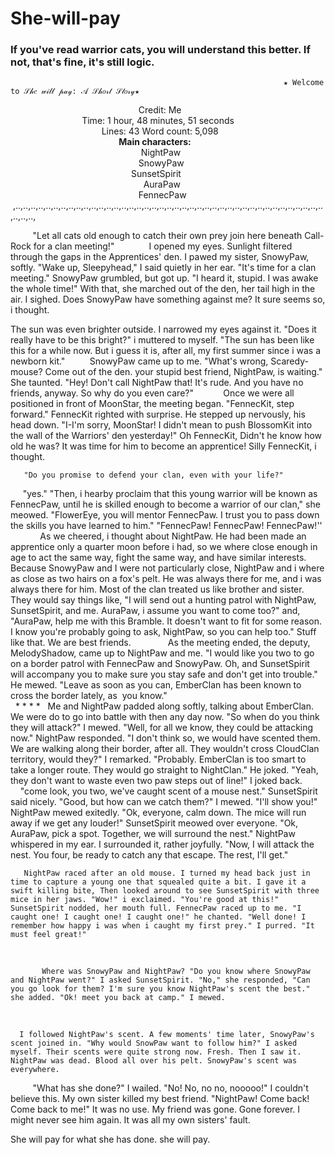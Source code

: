 # She-will-pay
### If you've read warrior cats, you will understand this better. If not, that's fine, it's still logic.
                                                         
                                                                 ★ Welcome to 𝒮𝒽𝑒 𝓌𝒾𝓁𝓁 𝓅𝒶𝓎: 𝒜 𝒮𝒽𝑜𝓇𝓉 𝒮𝓉𝑜𝓇𝓎★  
                                                                                    Credit: Me    
                                                                      Time: 1 hour, 48 minutes, 51 seconds  
                                                                           Lines: 43 Word count: 5,098  
                                                                               __Main characters:__  
                                                                                      NightPaw  
                                                                                      SnowyPaw  
                                                                                     SunsetSpirit  
                                                                                       AuraPaw  
                                                                                      FennecPaw  
                       ,..,..,..,..,..,..,..,..,..,..,..,..,..,..,..,..,..,..,..,..,..,..,..,..,..,..,..,..,..,..,..,..,..,..,..,..,..,..,..,..,..,..,..,..,  

         "Let all cats old enough to catch their own prey join here beneath Call-Rock for a clan meeting!"
             I opened my eyes. Sunlight filtered through the gaps in the Apprentices' den. I pawed my sister, SnowyPaw, softly. "Wake up, Sleepyhead," I said quietly in her ear. "It's time for a clan meeting." SnowyPaw grumbled, but got up. "I heard it, stupid. I was awake the whole time!" With that, she marched out of the den, her tail high in the air. I sighed. Does SnowyPaw have something against me? It sure seems so, i thought.
   
   
   The sun was even brighter outside. I narrowed my eyes against it. "Does it really have to be this bright?" i muttered to myself. "The sun has been like this for a while now. But i guess it is, after all, my first summer since i was a newborn kit."
         SnowyPaw came up to me. "What's wrong, Scaredy-mouse? Come out of the den. your stupid best friend, NightPaw, is waiting." She taunted. "Hey! Don't call NightPaw that! It's rude. And you have no friends, anyway. So why do you even care?"
           Once we were all positioned in front of MoonStar, the meeting began. "FennecKit, step forward." FennecKit righted with surprise. He stepped up nervously, his head down. "I-I'm sorry, MoonStar! I didn't mean to push BlossomKit into the wall of the Warriors' den yesterday!" Oh FennecKit, Didn't he know how old he was? It was time for him to become an apprentice! Silly FennecKit, i thought.
       
       
       "Do you promise to defend your clan, even with your life?"
     "yes."
"Then, i hearby proclaim that this young warrior will be known as FennecPaw, until he is skilled enough to become a warrior of our clan," she meowed. "FlowerEye, you will mentor FennecPaw. I trust you to pass down the skills you have learned to him."
"FennecPaw! FennecPaw! FennecPaw!''
            As we cheered, i thought about NightPaw. He had been made an apprentice only a quarter moon before i had, so we where close enough in age to act the same way, fight the same way, and have similar interests. Because SnowyPaw and I were not particularly close, NightPaw and i where as close as two hairs on a fox's pelt. He was always there for me, and i was always there for him. Most of the clan treated us like brother and sister. They would say things like, "I will send out a hunting patrol with NightPaw, SunsetSpirit, and me. AuraPaw, i assume you want to come too?" and, "AuraPaw, help me with this Bramble. It doesn't want to fit for some reason. I know you're probably going to ask, NightPaw, so you can help too." Stuff like that. We are best friends.
              As the meeting ended, the deputy, MelodyShadow, came up to NightPaw and me. "I would like you two to go on a border patrol with FennecPaw and SnowyPaw. Oh, and SunsetSpirit will accompany you to make sure you stay safe and don't get into trouble." He mewed. "Leave as soon as you can, EmberClan has been known to cross the border lately, as  you know."
                                                                  * * * *
       Me and NightPaw padded along softly, talking about EmberClan. We were do to go into battle with then any day now. "So when do you think they will attack?" I mewed. "Well, for all we know, they could be attacking now." NightPaw responded. "I don't think so, we would have scented them. We are walking along their border, after all. They wouldn't cross CloudClan territory, would they?" I remarked. "Probably. EmberClan is too smart to take a longer route. They would go straight to NightClan." He joked. "Yeah, they don't want to waste even two paw steps out of line!" I joked back.
            "come look, you two, we've caught scent of a mouse nest." SunsetSpirit said nicely. "Good, but how can we catch them?" I mewed. "I'll show you!" NightPaw mewed exitedly. "Ok, everyone, calm down. The mice will run away if we get any louder!" SunsetSpirit meowed over everyone. "Ok, AuraPaw, pick a spot. Together, we will surround the nest." NightPaw whispered in my ear. I surrounded it, rather joyfully. "Now, I will attack the nest. You four, be ready to catch any that escape. The rest, I'll get."
       
       
       NightPaw raced after an old mouse. I turned my head back just in time to capture a young one that squealed quite a bit. I gave it a swift killing bite, Then looked around to see SunsetSpirit with three mice in her jaws. "Wow!" i exclaimed. "You're good at this!" SunsetSpirit nodded, her mouth full. FennecPaw raced up to me. "I caught one! I caught one! I caught one!" he chanted. "Well done! I remember how happy i was when i caught my first prey." I purred. "It must feel great!"
           
           
           Where was SnowyPaw and NightPaw? "Do you know where SnowyPaw and NightPaw went?" I asked SunsetSpirit. "No," she responded, "Can you go look for them? I'm sure you know NightPaw's scent the best." she added. "Ok! meet you back at camp." I mewed.
      
      
      I followed NightPaw's scent. A few moments' time later, SnowyPaw's scent joined in. "Why would SnowPaw want to follow him?" I asked myself. Their scents were quite strong now. Fresh. Then I saw it. NightPaw was dead. Blood all over his pelt. SnowyPaw's scent was everywhere.
         "What has she done?" I wailed. "No! No, no no, nooooo!" I couldn't believe this. My own sister killed my best friend. "NightPaw! Come back! Come back to me!" It was no use. My friend was gone. Gone forever. I might never see him again. It was all my own sisters' fault.


 She will pay for what she has done.
  she will pay. 
